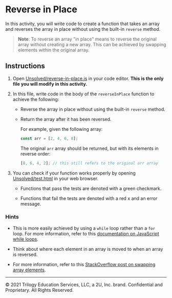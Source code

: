# Reverse in Place

In this activity, you will write code to create a function that takes an array and reverses the array in place without using the built-in `reverse` method.

> **Note**: To reverse an array "in place" means to reverse the original array without creating a new array. This can be achieved by swapping elements within the original array.

## Instructions

1. Open [Unsolved/reverse-in-place.js](Unsolved/reverse-in-place.js) in your code editor. **This is the only file you will modify in this activity.**

2. In this file, write code in the body of the `reverseInPlace` function to achieve the following:

   - Reverse the array in place without using the built-in `reverse` method.

   - Return the array after it has been reversed.

     For example, given the following array:

     ```js
     const arr = [2, 4, 6, 8];
     ```

     The original `arr` array should be returned, but with its elements in reverse order:

     ```js
     [8, 6, 4, 2]; // this still refers to the original arr array
     ```

3. You can check if your function works properly by opening [Unsolved/test.html](Unsolved/test.html) in your web browser.

   - Functions that pass the tests are denoted with a green checkmark.

   - Functions that fail the tests are denoted with a red x and an error message.

### Hints

- This is more easily achieved by using a `while` loop rather than a `for` loop. For more information, refer to this [documentation on JavaScript while loops](https://www.w3schools.com/js/js_loop_while.asp).

- Think about where each element in an array is moved to when an array is reversed.

- For more information, refer to this [StackOverflow post on swapping array elements](https://stackoverflow.com/questions/872310/javascript-swap-array-elements).

---

© 2021 Trilogy Education Services, LLC, a 2U, Inc. brand. Confidential and Proprietary. All Rights Reserved.
